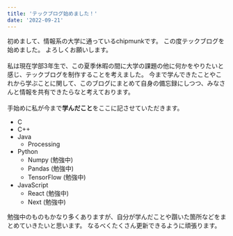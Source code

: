```yaml
---
title: 'テックブログ始めました！'
date: '2022-09-21'
---
```


初めまして、情報系の大学に通っているchipmunkです。
この度テックブログを始めました。
よろしくお願いします。
\
\
私は現在学部3年生で、この夏季休暇の間に大学の課題の他に何かをやりたいと感じ、テックブログを制作することを考えました。
今まで学んできたことやこれから学ぶことに関して、このブログにまとめて自身の備忘録にしつつ、みなさんと情報を共有できたらなと考えております。
\
\
手始めに私が今まで**学んだこと**をここに記させていただきます。

* C
* C++
* Java
    * Processing
* Python
    * Numpy (勉強中)
    * Pandas (勉強中)
    * TensorFlow (勉強中)
* JavaScript
    * React (勉強中)
    * Next (勉強中)

勉強中のものもかなり多くありますが、自分が学んだことや躓いた箇所などをまとめていきたいと思います。
なるべくたくさん更新できるように頑張ります。